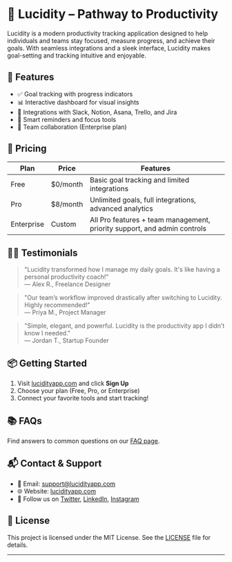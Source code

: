 # 🌟 Lucidity – Pathway to Productivity

Lucidity is a modern productivity tracking application designed to help individuals and teams stay focused, measure progress, and achieve their goals. With seamless integrations and a sleek interface, Lucidity makes goal-setting and tracking intuitive and enjoyable.

## 🚀 Features

- ✅ Goal tracking with progress indicators
- 📊 Interactive dashboard for visual insights
- 🔗 Integrations with Slack, Notion, Asana, Trello, and Jira
- 🧠 Smart reminders and focus tools
- 👥 Team collaboration (Enterprise plan)

## 💸 Pricing

| Plan        | Price      | Features                                                                 |
|-------------|------------|--------------------------------------------------------------------------|
| Free        | $0/month   | Basic goal tracking and limited integrations                            |
| Pro         | $8/month   | Unlimited goals, full integrations, advanced analytics                   |
| Enterprise  | Custom     | All Pro features + team management, priority support, and admin controls |

## 🧑‍💬 Testimonials

> "Lucidity transformed how I manage my daily goals. It's like having a personal productivity coach!"  
> — Alex R., Freelance Designer

> "Our team’s workflow improved drastically after switching to Lucidity. Highly recommended!"  
> — Priya M., Project Manager

> "Simple, elegant, and powerful. Lucidity is the productivity app I didn’t know I needed."  
> — Jordan T., Startup Founder

## 📦 Getting Started

1. Visit [lucidityapp.com](#) and click **Sign Up**
2. Choose your plan (Free, Pro, or Enterprise)
3. Connect your favorite tools and start tracking!

## 📚 FAQs

Find answers to common questions on our [FAQ page](#).

## 📬 Contact & Support

- 📧 Email: support@lucidityapp.com  
- 🌐 Website: [lucidityapp.com](#)  
- 📱 Follow us on [Twitter](#), [LinkedIn](#), [Instagram](#)

## 📄 License

This project is licensed under the MIT License. See the [LICENSE](LICENSE) file for details.

---
